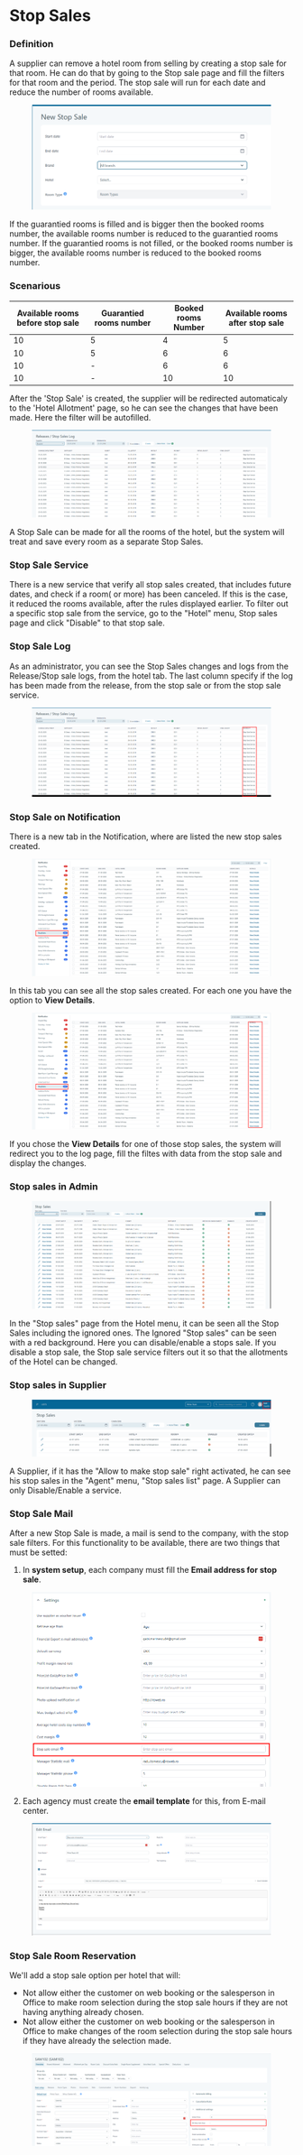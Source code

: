 # Stop Sales

### Definition <a href="#definition" id="definition"></a>

A supplier can remove a hotel room from selling by creating a stop sale for that room. He can do that by going to the Stop sale page and fill the filters for that room and the period. The stop sale will run for each date and reduce the number of rooms available.

<figure><img src=".gitbook/assets/image (65) (1).png" alt=""><figcaption></figcaption></figure>

If the guarantied rooms is filled and is bigger then the booked rooms number, the available rooms number is reduced to the guarantied rooms number. If the guarantied rooms is not filled, or the booked rooms number is bigger, the available rooms number is reduced to the booked rooms number.

### **Scenarious**

| Available rooms before stop sale | Guarantied rooms number | Booked rooms Number | Available rooms after stop sale |
| -------------------------------- | ----------------------- | ------------------- | ------------------------------- |
| 10                               | 5                       | 4                   | 5                               |
| 10                               | 5                       | 6                   | 6                               |
| 10                               | -                       | 6                   | 6                               |
| 10                               | -                       | 10                  | 10                              |

After the 'Stop Sale' is created, the supplier will be redirected automaticaly to the 'Hotel Allotment' page, so he can see the changes that have been made. Here the filter will be autofilled.

<figure><img src=".gitbook/assets/image (66) (1).png" alt=""><figcaption></figcaption></figure>

A Stop Sale can be made for all the rooms of the hotel, but the system will treat and save every room as a separate Stop Sales.

### **Stop Sale Service**

There is a new service that verify all stop sales created, that includes future dates, and check if a room( or more) has been canceled. If this is the case, it reduced the rooms available, after the rules displayed earlier. To filter out a specific stop sale from the service, go to the "Hotel" menu, Stop sales page and click "Disable" to that stop sale.

### **Stop Sale Log**

As an administrator, you can see the Stop Sales changes and logs from the Release/Stop sale logs, from the hotel tab. The last column specify if the log has been made from the release, from the stop sale or from the stop sale service.

<figure><img src=".gitbook/assets/image (67) (1).png" alt=""><figcaption></figcaption></figure>

### **Stop Sale on Notification**

There is a new tab in the Notification, where are listed the new stop sales created.

<figure><img src=".gitbook/assets/image (68) (1).png" alt=""><figcaption></figcaption></figure>

In this tab you can see all the stop sales created. For each one you have the option to **View Details**.

<figure><img src=".gitbook/assets/image (69) (1).png" alt=""><figcaption></figcaption></figure>

If you chose the **View Details** for one of those stop sales, the system will redirect you to the log page, fill the filtes with data from the stop sale and display the changes.

### **Stop sales in Admin**

<figure><img src=".gitbook/assets/image (70) (1).png" alt=""><figcaption></figcaption></figure>

In the "Stop sales" page from the Hotel menu, it can be seen all the Stop Sales including the ignored ones. The Ignored "Stop sales" can be seen with a red background. Here you can disable/enable a stops sale. If you disable a stop sale, the Stop sale service filters out it so that the allotments of the Hotel can be changed.

### **Stop sales in Supplier**

<figure><img src=".gitbook/assets/image (71) (1).png" alt=""><figcaption></figcaption></figure>

A Supplier, if it has the "Allow to make stop sale" right activated, he can see his stop sales in the "Agent" menu, "Stop sales list" page. A Supplier can only Disable/Enable a service.

### **Stop Sale Mail**

After a new Stop Sale is made, a mail is send to the company, with the stop sale filters. For this functionality to be available, there are two things that must be setted:

1. In **system setup**, each company must fill the **Email address for stop sale**.

<figure><img src=".gitbook/assets/image (72) (1).png" alt=""><figcaption></figcaption></figure>

2. Each agency must create the **email template** for this, from E-mail center.

<figure><img src=".gitbook/assets/image (73) (1).png" alt=""><figcaption></figcaption></figure>

### **Stop Sale Room Reservation**

We'll add a stop sale option per hotel that will:

* Not allow either the customer on web booking or the salesperson in Office to make room selection during the stop sale hours if they are not having anything already chosen.
* Not allow either the customer on web booking or the salesperson in Office to make changes of the room selection during the stop sale hours if they have already the selection made.

<figure><img src=".gitbook/assets/image (74) (1).png" alt=""><figcaption></figcaption></figure>
